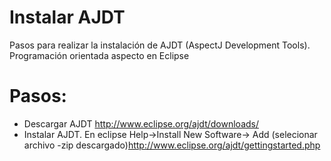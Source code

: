 # Instalar AJDT #
Pasos para realizar la instalación de AJDT (AspectJ Development Tools). Programación orientada aspecto en Eclipse


# Pasos: #

  * Descargar AJDT http://www.eclipse.org/ajdt/downloads/
  * Instalar AJDT. En eclipse Help->Install New Software-> Add (selecionar archivo -zip descargado)http://www.eclipse.org/ajdt/gettingstarted.php